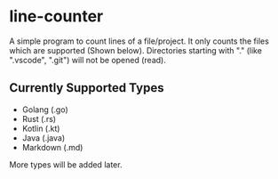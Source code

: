 # line-counter
A simple program to count lines of a file/project. It only counts the files which are supported (Shown below). Directories starting with "." (like ".vscode", ".git") will not be opened (read).

## Currently Supported Types
* Golang (.go)
* Rust (.rs)
* Kotlin (.kt)
* Java (.java)
* Markdown (.md)

More types will be added later.
